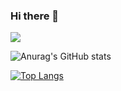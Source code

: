 ### Hi there 👋
<img src="https://capsule-render.vercel.app/api?type=waving&color=auto&height=200&section=header&text=YuKyeongGithub!&fontSize=80" />

![Anurag's GitHub stats](https://github-readme-stats.vercel.app/api?username=dbxxrud&show_icons=true&theme=radical)

[![Top Langs](https://github-readme-stats.vercel.app/api/top-langs/?username=dbxxrud&layout=compact)](https://github.com/dbxxrud/github-readme-stats)
